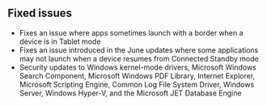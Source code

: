 ## Fixed issues
- Fixes an issue where apps sometimes launch with a border when a device is in Tablet mode
- Fixes an issue introduced in the June updates where some applications may not launch when a device resumes from Connected Standby mode
- Security updates to Windows kernel-mode drivers, Microsoft Windows Search Component, Microsoft Windows PDF Library, Internet Explorer, Microsoft Scripting Engine, Common Log File System Driver, Windows Server, Windows Hyper-V, and the Microsoft JET Database Engine